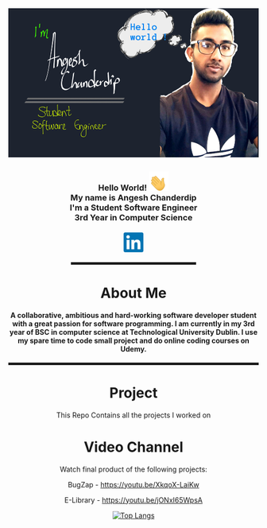 <h2><img src="Images/cover.png" width="1200" height="300"></h2> 

<div align="center">  
<h3>Hello World! <a><img src="Images/hello.gif" width="40"></a> 
<br>My name is Angesh Chanderdip
<br>I'm a Student Software Engineer 
<br>3rd Year in Computer Science
<br><br><a href="https://www.linkedin.com/in/angesh-chanderdip-098388208"><img src="Images/linkedln.png" width="40"></a>
</h3>
<hr width="50%" style="height:5px;">

<h1>About Me</h1>

<h4>A collaborative, ambitious and hard-working software developer student with a great passion for software programming. I am currently in my 3rd year of BSC in computer science at Technological University Dublin. I use my spare time to code small project and do online coding courses on Udemy.  </h4>
<hr width="100%" style="height:5px;">

# Project
This Repo Contains all the projects I worked on

# Video Channel
Watch final product of the following projects:

BugZap - https://youtu.be/XkqoX-LaiKw

E-Library - https://youtu.be/jONxI65WpsA


[![Top Langs](https://github-readme-stats.vercel.app/api/top-langs/?username=aangesh021)](https://github.com/angesh021/github-readme-stats)


